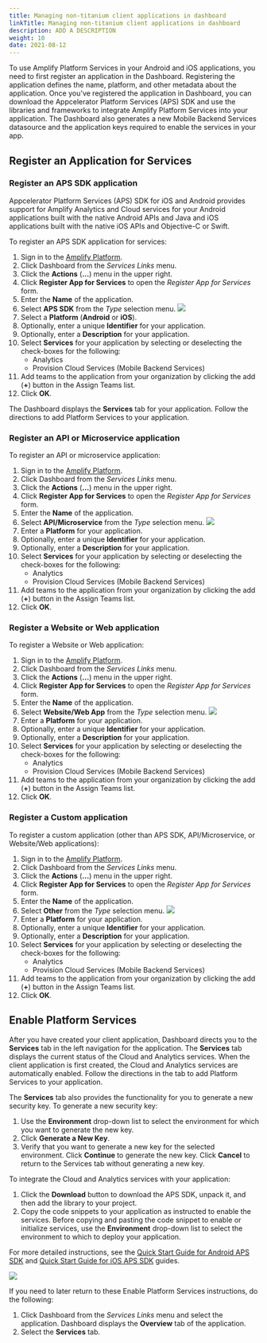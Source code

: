 ```yaml
---
title: Managing non-titanium client applications in dashboard
linkTitle: Managing non-titanium client applications in dashboard
description: ADD A DESCRIPTION
weight: 10
date: 2021-08-12
---
```


To use Amplify Platform Services in your Android and iOS applications, you need to first register an application in the Dashboard. Registering the application defines the name, platform, and other metadata about the application. Once you've registered the application in Dashboard, you can download the Appcelerator Platform Services (APS) SDK and use the libraries and frameworks to integrate Amplify Platform Services into your application. The Dashboard also generates a new Mobile Backend Services datasource and the application keys required to enable the services in your app.

## Register an Application for Services

### Register an APS SDK application

Appcelerator Platform Services (APS) SDK for iOS and Android provides support for Amplify Analytics and Cloud services for your Android applications built with the native Android APIs and Java and iOS applications built with the native iOS APIs and Objective-C or Swift.

To register an APS SDK application for services:

1. Sign in to the [Amplify Platform](https://platform.axway.com/).
2. Click Dashboard from the _Services Links_ menu.
3. Click the **Actions** (**...**) menu in the upper right.
4. Click **Register App for Services** to open the _Register App for Services_ form.
5. Enter the **Name** of the application.
6. Select **APS SDK** from the _Type_ selection menu.
    ![](/Images/registerappforservice_latest_apssdk.png)
7. Select a **Platform** (**Android** or **iOS**).
8. Optionally, enter a unique **Identifier** for your application.
9. Optionally, enter a **Description** for your application.
10. Select **Services** for your application by selecting or deselecting the check-boxes for the following:
    * Analytics
    * Provision Cloud Services (Mobile Backend Services)
11. Add teams to the application from your organization by clicking the add (**+**) button in the Assign Teams list.
12. Click **OK**.

The Dashboard displays the **Services** tab for your application. Follow the directions to add Platform Services to your application.

### Register an API or Microservice application

To register an API or microservice application:

1. Sign in to the [Amplify Platform](https://platform.axway.com/).
2. Click Dashboard from the _Services Links_ menu.
3. Click the **Actions** (**...**) menu in the upper right.
4. Click **Register App for Services** to open the _Register App for Services_ form.
5. Enter the **Name** of the application.
6. Select **API/Microservice** from the _Type_ selection menu.
    ![](/Images/registerappforservice_latest_api.png)
7. Enter a **Platform** for your application.
8. Optionally, enter a unique **Identifier** for your application.
9. Optionally, enter a **Description** for your application.
10. Select **Services** for your application by selecting or deselecting the check-boxes for the following:
    * Analytics
    * Provision Cloud Services (Mobile Backend Services)
11. Add teams to the application from your organization by clicking the add (**+**) button in the Assign Teams list.
12. Click **OK**.

### Register a Website or Web application

To register a Website or Web application:

1. Sign in to the [Amplify Platform](https://platform.axway.com/).
2. Click Dashboard from the _Services Links_ menu.
3. Click the **Actions** (**...**) menu in the upper right.
4. Click **Register App for Services** to open the _Register App for Services_ form.
5. Enter the **Name** of the application.
6. Select **Website/Web App** from the _Type_ selection menu.
    ![](/Images/registerappforservice_latest_web.png)
7. Enter a **Platform** for your application.
8. Optionally, enter a unique **Identifier** for your application.
9. Optionally, enter a **Description** for your application.
10. Select **Services** for your application by selecting or deselecting the check-boxes for the following:
    * Analytics
    * Provision Cloud Services (Mobile Backend Services)
11. Add teams to the application from your organization by clicking the add (**+**) button in the Assign Teams list.
12. Click **OK**.

### Register a Custom application

To register a custom application (other than APS SDK, API/Microservice, or Website/Web applications):

1. Sign in to the [Amplify Platform](https://platform.axway.com/).
2. Click Dashboard from the _Services Links_ menu.
3. Click the **Actions** (**...**) menu in the upper right.
4. Click **Register App for Services** to open the _Register App for Services_ form.
5. Enter the **Name** of the application.
6. Select **Other** from the _Type_ selection menu.
    ![](/Images/registerappforservice_latest_other.png)
7. Enter a **Platform** for your application.
8. Optionally, enter a unique **Identifier** for your application.
9. Optionally, enter a **Description** for your application.
10. Select **Services** for your application by selecting or deselecting the check-boxes for the following:
    * Analytics
    * Provision Cloud Services (Mobile Backend Services)
11. Add teams to the application from your organization by clicking the add (**+**) button in the Assign Teams list.
12. Click **OK**.

## Enable Platform Services

After you have created your client application, Dashboard directs you to the **Services** tab in the left navigation for the application. The **Services** tab displays the current status of the Cloud and Analytics services. When the client application is first created, the Cloud and Analytics services are automatically enabled. Follow the directions in the tab to add Platform Services to your application.

The **Services** tab also provides the functionality for you to generate a new security key. To generate a new security key:

1. Use the **Environment** drop-down list to select the environment for which you want to generate the new key.
2. Click **Generate a New Key**.
3. Verify that you want to generate a new key for the selected environment. Click **Continue** to generate the new key. Click **Cancel** to return to the Services tab without generating a new key.

To integrate the Cloud and Analytics services with your application:

1. Click the **Download** button to download the APS SDK, unpack it, and then add the library to your project.
2. Copy the code snippets to your application as instructed to enable the services. Before copying and pasting the code snippet to enable or initialize services, use the **Environment** drop-down list to select the environment to which to deploy your application.

For more detailed instructions, see the [Quick Start Guide for Android APS SDK](https://docs.axway.com/bundle/AMPLIFY_Appcelerator_Services_allOS_en/page/quick_start_guide_for_android_aps_sdk.html) and [Quick Start Guide for iOS APS SDK](https://docs.axway.com/bundle/AMPLIFY_Appcelerator_Services_allOS_en/page/quick_start_guide_for_ios_aps_sdk.html) guides.

![](/Images/platformservicesinstructions_new.png)

If you need to later return to these Enable Platform Services instructions, do the following:

1. Click Dashboard from the _Services Links_ menu and select the application. Dashboard displays the **Overview** tab of the application.
2. Select the **Services** tab.
